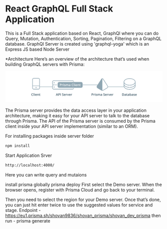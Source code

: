 # React GraphQL Full Stack Application

This is a Full Stack application based on React, GraphQl where you can do Query, Mutation, Authentication, Sorting, Pagination, Filtering on a GraphQL database.
GraphQl Server is created using 'graphql-yoga' which is an Express JS based Node Server 

*Architecture
Here’s an overview of the architecture that’s used when building GraphQL servers with Prisma:

![](public/architecture.png)

The Prisma server provides the data access layer in your application architecture, making it easy for your API server to talk to the database through Prisma. The API of the Prisma server is consumed by the Prisma client inside your API server implementation (similar to an ORM). 

For installing packages inside server folder
```bash
npm install
```

Start Application Srver

```bash
http://localhost:4000/

```
Here you can write query and mutaions

install prisma globally
prisma deploy
First select the Demo server. When the browser opens, register with Prisma Cloud and go back to your terminal.

Then you need to select the region for your Demo server. Once that’s done, you can just hit enter twice to use the suggested values for service and stage.
Endpoint - https://eu1.prisma.sh/shovan9836/shovan_prisma/shovan_dev_prisma
then run - prisma generate



